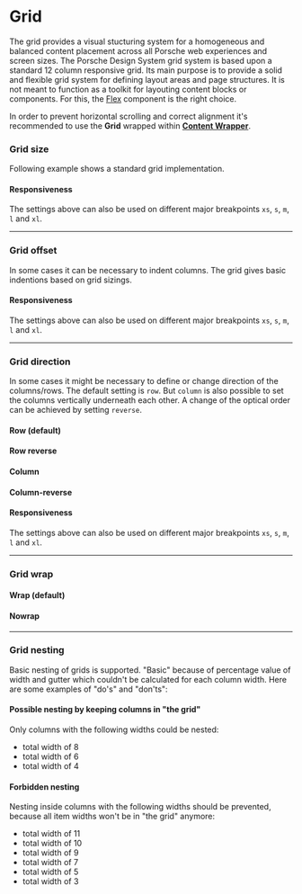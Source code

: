 # Grid

The grid provides a visual stucturing system for a homogeneous and balanced content placement across all Porsche web experiences and screen sizes. The Porsche Design System grid system is based upon a standard 12 column responsive grid. Its main purpose is to provide a solid and flexible grid system for defining layout areas and page structures. It is not meant to function as a toolkit for layouting content blocks or components. For this, the [Flex](#/components/flex) component is the right choice.

In order to prevent horizontal scrolling and correct alignment it's recommended to use the **Grid** wrapped within [**Content Wrapper**](#/components/content-wrapper).


### Grid size

Following example shows a standard grid implementation.  

<Playground :markup="size" :config="config"></Playground>

#### Responsiveness

The settings above can also be used on different major breakpoints `xs`, `s`, `m`, `l` and `xl`.

<Playground :markup="sizeResponsiveness" :config="config"></Playground>

---

### Grid offset

In some cases it can be necessary to indent columns. The grid gives basic indentions based on grid sizings.

<Playground :markup="offset" :config="config"></Playground>

#### Responsiveness

The settings above can also be used on different major breakpoints `xs`, `s`, `m`, `l` and `xl`.

<Playground :markup="offsetResponsiveness" :config="config"></Playground>

---

### Grid direction

In some cases it might be necessary to define or change direction of the columns/rows. The default setting is `row`. But `column` is also possible to set the columns vertically underneath each other. A change of the optical order can be achieved by setting `reverse`.

#### Row (default)

<Playground :markup="direction('row')" :config="config"></Playground>

#### Row reverse

<Playground :markup="direction('row-reverse')" :config="config"></Playground>

#### Column

<Playground :markup="direction('column')" :config="config"></Playground>

#### Column-reverse

<Playground :markup="direction('column-reverse')" :config="config"></Playground>

#### Responsiveness

The settings above can also be used on different major breakpoints `xs`, `s`, `m`, `l` and `xl`.

<Playground :markup="direction('{ base: \'column\', m: \'row\' }', '{ base: 12, m: 4 }')" :config="config"></Playground>

---
### Grid wrap

#### Wrap (default)

<Playground :markup="wrap('wrap')" :config="config"></Playground>

#### Nowrap

<Playground :markup="wrap('nowrap')" :config="config"></Playground>

---

### Grid nesting

Basic nesting of grids is supported. "Basic" because of percentage value of width and gutter which couldn't be calculated for each column width. Here are some examples of "do's" and "don'ts":

<Playground :markup="nesting" :config="config"></Playground>

#### Possible nesting by keeping columns in "the grid"

Only columns with the following widths could be nested:

* total width of 8
* total width of 6
* total width of 4

#### Forbidden nesting

Nesting inside columns with the following widths should be prevented, because all item widths won't be in "the grid" anymore:

* total width of 11
* total width of 10
* total width of 9
* total width of 7
* total width of 5
* total width of 3

<script lang="ts">
  import Vue from 'vue';
  import Component from 'vue-class-component';
  
  @Component
  export default class Code extends Vue {
    config = { spacing: 'block-small' };
    
    get size() {
      return `<p-grid class="example-grid">
  <p-grid-item size="12">12</p-grid-item>
</p-grid>
${Array.from(Array(11)).map((x, i) => `<p-grid class="example-grid">
  <p-grid-item size="${i+1}">${i+1}</p-grid-item>
  <p-grid-item size="${11-i}">${11-i}</p-grid-item>
</p-grid>`).join('\n')}`;
    }

    sizeResponsiveness =
`<p-grid class="example-grid">
  <p-grid-item size="{ base: 6, m: 2 }">A</p-grid-item>
  <p-grid-item size="{ base: 6, m: 10 }">B</p-grid-item>
</p-grid>`;

    get offset() {
      return `${Array.from(Array(11)).map((x, i) => `<p-grid class="example-grid">
    <p-grid-item offset="${i+1}" size="${11-i}">${i+1}</p-grid-item>
</p-grid>`).join('\n')}`;
    }
    
    offsetResponsiveness =
`<p-grid class="example-grid">
  <p-grid-item offset="{ base: 6, m: 2 }" size="{ base: 6, m: 10 }">A</p-grid-item>
</p-grid>`;

    direction(value: string, size: string = '4') {
      const attr = value ? ` direction="${value}"` : '';
      const sizeAttr = value ? ` size="${size}"` : '';
      return `<p-grid${attr} class="example-grid">
  <p-grid-item${sizeAttr}>A</p-grid-item>
  <p-grid-item${sizeAttr}>B</p-grid-item>
  <p-grid-item${sizeAttr}>C</p-grid-item>
</p-grid>`;
    }

    wrap(value: string) {
      return `<p-grid wrap="${value}" class="example-grid">
  <p-grid-item size="6">A</p-grid-item>
  <p-grid-item size="6">B</p-grid-item>
  <p-grid-item size="6">C</p-grid-item>
  <p-grid-item size="6">D</p-grid-item>
</p-grid>`; 
    }
    
    nesting =
`<p-grid>
  <p-grid-item size="6">
    <p-grid class="example-grid">
      <p-grid-item size="6">A</p-grid-item>
      <p-grid-item size="6">B</p-grid-item>
    </p-grid>
  </p-grid-item>
  <p-grid-item size="6">
    <p-grid class="example-grid">
      <p-grid-item size="4">A</p-grid-item>
      <p-grid-item size="8">B</p-grid-item>
    </p-grid>
  </p-grid-item>
</p-grid>`;


  }
</script>

<style scoped lang="scss">
  @import '~@porsche-design-system/utilities/scss';
  
  ::v-deep .example-grid p-grid-item {
    @include p-text-small;
    color: $p-color-theme-dark-default;
    text-align: center;
    background: lightskyblue;
    background-clip: content-box;
    
    &[offset] {
      color: lightskyblue;
      text-indent: calc(-100% - 48px);
    }
  }
</style>